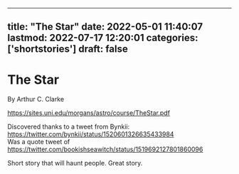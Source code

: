 
---
title: "The Star"
date: 2022-05-01 11:40:07
lastmod: 2022-07-17 12:20:01
categories: ['shortstories']
draft: false
---


# The Star
By Arthur C. Clarke

https://sites.uni.edu/morgans/astro/course/TheStar.pdf

Discovered thanks to a tweet from Bynkii:
https://twitter.com/bynkii/status/1520601326635433984  
Was a quote tweet of
https://twitter.com/bookishseawitch/status/1519692127801860096

Short story that will haunt people. Great story.

<!-- #public #shortstories -->

<!-- {BearID:29F54D37-7762-4AB4-BAAB-2E1FCAFD5304-63193-00000A5DB327DC88} -->
